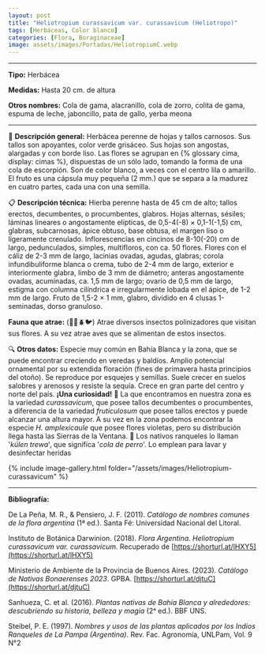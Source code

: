 ```yaml
---
layout: post
title: "Heliotropium curassavicum var. curassavicum (Heliotropo)"
tags: [Herbáceas, Color blanco]
categories: [Flora, Boraginaceae]
image: assets/images/Portadas/HeliotropiumC.webp
---
```


***

**Tipo:** Herbácea

**Medidas:** Hasta 20 cm. de altura

**Otros nombres:** Cola de gama, alacranillo, cola de zorro, colita de gama, espuma de leche, jaboncillo, pata de gallo, yerba meona

***

🌱 **Descripción general:** Herbácea perenne de hojas y tallos carnosos. Sus tallos son apoyantes, color verde grisáceo. Sus hojas son angostas, alargadas y con borde liso. Las flores se agrupan en {% glossary cima, display: cimas %}, dispuestas de un sólo lado, tomando la forma de una cola de escorpión. Son de color blanco, a veces con el centro lila o amarillo. El fruto es una cápsula muy pequeña (2 mm.) que se separa a la madurez en cuatro partes, cada una con una semilla.

📋 **Descripción técnica:** Hierba perenne hasta de 45 cm de alto; tallos erectos, decumbentes, o procumbentes, glabros. Hojas alternas, sésiles; láminas lineares o angostamente elípticas, de 0,5-4(-8) × 0,1-1(-1,5) cm, glabras, subcarnosas, ápice obtuso, base obtusa, el margen liso o ligeramente crenulado. Inflorescencias en cincinos de 8-10(-20) cm de largo, pedunculados, simples, multifloros, con ca. 50 flores. Flores con el cáliz de 2-3 mm de largo, lacinias ovadas, agudas, glabras; corola infundibuliforme blanca o crema, tubo de 2-4 mm de largo, exterior e interiormente glabra, limbo de 3 mm de diámetro; anteras angostamente ovadas, acuminadas, ca. 1,5 mm de largo; ovario de 0,5 mm de largo, estigma con columna cilíndrica e irregularmente lobada en el ápice, de 1-2 mm de largo. Fruto de 1,5-2 × 1 mm, glabro, dividido en 4 clusas 1-seminadas, dorso granuloso.

**Fauna que atrae:** (🦋🐝🪲🐦) Atrae diversos insectos polinizadores que visitan sus flores. A su vez atrae aves que se alimentan de estos insectos.

🔍 **Otros datos:** Especie muy común en Bahía Blanca y la zona, que se puede encontrar creciendo en veredas y baldíos. Amplio potencial ornamental por su extendida floración (fines de primavera hasta principios del otoño). Se reproduce por esquejes y semillas. Suele crecer en suelos salobres y arenosos y resiste la sequía. Crece en gran parte del centro y norte del país. 
**¡Una curiosidad!** 👀 La que encontramos en nuestra zona es la variedad *curassavicum*, que posee tallos decumbentes o procumbentes, a diferencia de la variedad *fruticulosum* que posee tallos erectos y puede alcanzar una altura mayor. A su vez en la zona podemos encontrar la especie *H. amplexicaule* que posee flores violetas, pero su distribución llega hasta las Sierras de la Ventana.
👀 Los nativos ranqueles lo llaman '*külen trewa*', que significa '*cola de perro*'. Lo emplean para lavar y desinfectar heridas

 {% include image-gallery.html folder="/assets/images/Heliotropium-curassavicum" %}

***

**Bibliografía:**

De La Peña, M. R., & Pensiero, J. F. (2011). *Catálogo de nombres comunes de la flora argentina* (1ª ed.). Santa Fé: Universidad Nacional del Litoral.

Instituto de Botánica Darwinion. (2018). *Flora Argentina. Heliotropium curassavicum var. curassavicum*. Recuperado de 
[https://shorturl.at/lHXY5](https://shorturl.at/lHXY5)

Ministerio de Ambiente de la Provincia de Buenos Aires. (2023). *Catálogo de Nativas Bonaerenses 2023*. GPBA. 
[https://shorturl.at/djtuC](https://shorturl.at/djtuC)

Sanhueza, C. et al. (2016). *Plantas nativas de Bahía Blanca y alrededores: descubriendo su historia, belleza y magia* (2ᵃ ed.). BBF UNS.

Steibel, P. E. (1997). *Nombres y usos de las plantas aplicados por los Indios Ranqueles de La Pampa (Argentina)*. Rev. Fac. Agronomía, UNLPam, Vol. 9 N°2